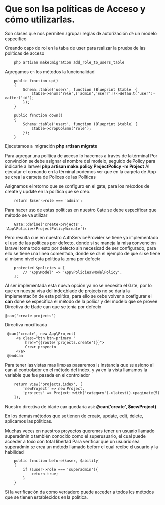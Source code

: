 # Que son lsa políticas de Acceso y cómo utilizarlas.

Son clases que nos permiten agrupar reglas de autorización de un modelo especifico

Creando capo de rol en la tabla de user para realizar la prueba de las políticas de acceso
~~~
    php artisan make:migration add_role_to_users_table
~~~

Agregamos en los métodos la funcionalidad
~~~
    public function up()
    {
        Schema::table('users', function (Blueprint $table) {
            $table->enum('role',['admin','userr'])->default('user')->after('id');
        });
    }

    public function down()
    {
        Schema::table('users', function (Blueprint $table) {
            $table->dropColumn('role');
        });
    }

~~~
Ejecutamos al migración **php artisan migrate**

Para agregar una política de acceso lo hacemos a través de la términal
Por convinción se debe asignar el nombre del modelo, seguido de Policy para indicarle a laravel
**php artisan make:policy ProjectPolicy -m Project**
Al ejecutar el comando en la términal podemos ver que en la carpeta de App se crea la carpeta de Polices de las Políticas

Asignamos el retorno que se configuro en el gate, para los métodos de create y update en la política que se creo.
~~~
    return $user->role === 'admin'; 
~~~ 
Para hacer uso de estas políticas en nuestro Gate se debe especificar que método se va utilizar
~~~
    Gate::define('create-projects', 'App\Policies\ProjectPolicy@create');
~~~
Pero resulta que en nuestro AuthServiceProvider se tiene ya implementado el uso de las políticas por defecto, donde si
se maneja la misa convención laravel toma todo esto por defecto sin necesidad de ser configurado, 
para ello se tiene una linea comentada, donde se da el ejemplo de que si se tiene al mismo nivel esta política la toma
por defecto
~~~
    protected $policies = [
        // 'App\Model' => 'App\Policies\ModelPolicy',
    ];
~~~
Al ser implementada esta nueva opción ya no se necesita el Gate, por lo que en nuestra visa del index.blade de projects
no se daria la implementación de esta política, para ello se debe volver a configurar el **can** done se especifica 
el método de la políica y del modelo que se provee
Directiva de blade can que se tenía por defecto
~~~
@can('create-projects')
~~~

Directiva modificada 
~~~
 @can('create', new App\Project)
     <a class="btn btn-primary "
         href="{{route('projects.create')}}">
         Crear proyecto
     </a>
 @endcan  
~~~
Para tener las vistas mas limpias pasaremos la instancia que se asigno al can al controlador en el método del index, y 
ya en la vista llamamos la variable que fue pasada en el controlador 

~~~
    return view('projects.index', [
        'newProject' => new Project,
        'projects' => Project::with('category')->latest()->paginate(5)
    ]);
~~~
Nuestro directiva de blade can quedaría asi: **@can('create', $newProject)**

En los demás métodos que se tienen de create, update, edit, delete, aplicamos las póliticas.

Muchas veces en nuestros proyectos queremos tener un usuario llamado superadmin o también conocido como el superusuario,
el cual puede acceder a todo con total libertad
Para verificar que un usuario sea superadmin se crea un método llamado before el cual recibe el usuario y la habilidad 
~~~
    public function before($user, $ability)
    {
        if ($user->role === 'superadmin'){
            return true;
        }
    }
~~~ 
Si la verificación da como verdadero puede acceder a todos los métodos que se tienen establecidos en la política. 


















